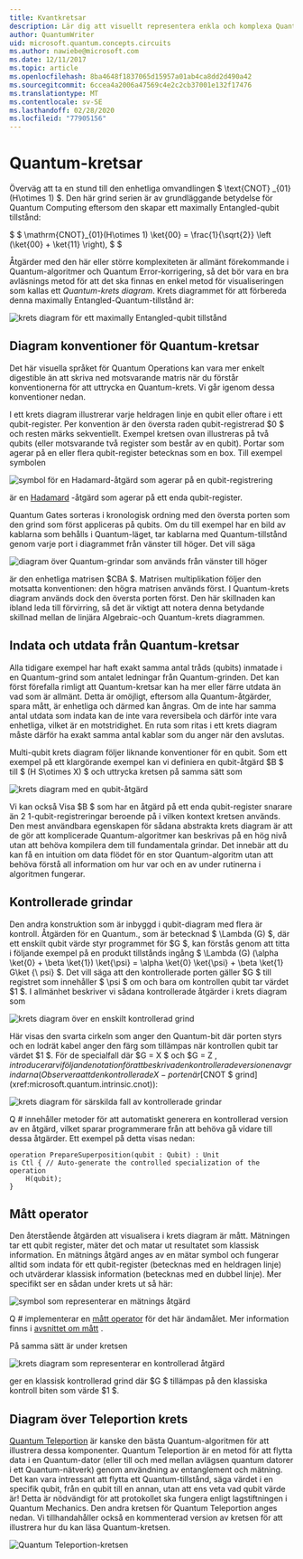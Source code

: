 ```yaml
---
title: Kvantkretsar
description: Lär dig att visuellt representera enkla och komplexa Quantum-åtgärder med Quantum-krets diagram.
author: QuantumWriter
uid: microsoft.quantum.concepts.circuits
ms.author: nawiebe@microsoft.com
ms.date: 12/11/2017
ms.topic: article
ms.openlocfilehash: 8ba4648f1837065d15957a01ab4ca8dd2d490a42
ms.sourcegitcommit: 6ccea4a2006a47569c4e2c2cb37001e132f17476
ms.translationtype: MT
ms.contentlocale: sv-SE
ms.lasthandoff: 02/28/2020
ms.locfileid: "77905156"
---
```

# <a name="quantum-circuits"></a>Quantum-kretsar
Överväg att ta en stund till den enhetliga omvandlingen $ \text{CNOT} _{01}(H\otimes 1) $.
Den här grind serien är av grundläggande betydelse för Quantum Computing eftersom den skapar ett maximally Entangled-qubit tillstånd:

$ $ \mathrm{CNOT}_{01}(H\otimes 1) \ket{00} = \frac{1}{\sqrt{2}} \left (\ket{00} + \ket{11} \right), $ $

Åtgärder med den här eller större komplexiteten är allmänt förekommande i Quantum-algoritmer och Quantum Error-korrigering, så det bör vara en bra avläsnings metod för att det ska finnas en enkel metod för visualiseringen som kallas ett *Quantum-krets diagram*.
Krets diagrammet för att förbereda denna maximally Entangled-Quantum-tillstånd är:

<!--- ![](.\media\1.svg) --->
<!-- Can't find a way to easily center this... probably an extension needed:  -->
![krets diagram för ett maximally Entangled-qubit tillstånd](~/media/Concepts1.png)

## <a name="quantum-circuit-diagram-conventions"></a>Diagram konventioner för Quantum-kretsar
Det här visuella språket för Quantum Operations kan vara mer enkelt digestible än att skriva ned motsvarande matris när du förstår konventionerna för att uttrycka en Quantum-krets.
Vi går igenom dessa konventioner nedan.

I ett krets diagram illustrerar varje heldragen linje en qubit eller oftare i ett qubit-register.
Per konvention är den översta raden qubit-registrerad $0 $ och resten märks sekventiellt. Exempel kretsen ovan illustreras på två qubits (eller motsvarande två register som består av en qubit).
Portar som agerar på en eller flera qubit-register betecknas som en box.
Till exempel symbolen

<!--- ![](.\media\2.svg) --->
<!-- Can't find a way to easily center this... probably an extension needed:  -->
![symbol för en Hadamard-åtgärd som agerar på en qubit-registrering](~/media/concepts_2.png)

är en [Hadamard](xref:microsoft.quantum.intrinsic.h) -åtgärd som agerar på ett enda qubit-register.

Quantum Gates sorteras i kronologisk ordning med den översta porten som den grind som först appliceras på qubits.
Om du till exempel har en bild av kablarna som behålls i Quantum-läget, tar kablarna med Quantum-tillstånd genom varje port i diagrammet från vänster till höger.
Det vill säga 

<!--- ![](.\media\3.svg) --->
<!-- Can't find a way to easily center this... probably an extension needed:  -->
![diagram över Quantum-grindar som används från vänster till höger](~/media/concepts_3.png)

är den enhetliga matrisen $CBA $.
Matrisen multiplikation följer den motsatta konventionen: den högra matrisen används först. I Quantum-krets diagram används dock den översta porten först.
Den här skillnaden kan ibland leda till förvirring, så det är viktigt att notera denna betydande skillnad mellan de linjära Algebraic-och Quantum-krets diagrammen.

## <a name="inputs-and-outputs-of-quantum-circuits"></a>Indata och utdata från Quantum-kretsar
Alla tidigare exempel har haft exakt samma antal tråds (qubits) inmatade i en Quantum-grind som antalet ledningar från Quantum-grinden.
Det kan först förefalla rimligt att Quantum-kretsar kan ha mer eller färre utdata än vad som är allmänt.
Detta är omöjligt, eftersom alla Quantum-åtgärder, spara mått, är enhetliga och därmed kan ångras.
Om de inte har samma antal utdata som indata kan de inte vara reversibela och därför inte vara enhetliga, vilket är en motstridighet.
En ruta som ritas i ett krets diagram måste därför ha exakt samma antal kablar som du anger när den avslutas.

Multi-qubit krets diagram följer liknande konventioner för en qubit.
Som ett exempel på ett klargörande exempel kan vi definiera en qubit-åtgärd $B $ till $ (H S\otimes X) $ och uttrycka kretsen på samma sätt som

<!--- ![](.\media\4.svg) --->
<!-- Can't find a way to easily center this... probably an extension needed:  -->
![krets diagram med en qubit-åtgärd](~/media/concepts_4.png)

Vi kan också Visa $B $ som har en åtgärd på ett enda qubit-register snarare än 2 1-qubit-registreringar beroende på i vilken kontext kretsen används. Den mest användbara egenskapen för sådana abstrakta krets diagram är att de gör att komplicerade Quantum-algoritmer kan beskrivas på en hög nivå utan att behöva kompilera dem till fundamentala grindar.
Det innebär att du kan få en intuition om data flödet för en stor Quantum-algoritm utan att behöva förstå all information om hur var och en av under rutinerna i algoritmen fungerar.

## <a name="controlled-gates"></a>Kontrollerade grindar
Den andra konstruktion som är inbyggd i qubit-diagram med flera är kontroll.
Åtgärden för en Quantum., som är betecknad $ \Lambda (G) $, där ett enskilt qubit värde styr programmet för $G $, kan förstås genom att titta i följande exempel på en produkt tillstånds ingång $ \Lambda (G) (\alpha \ket{0} + \beta \ket{1}) \ket{\psi} = \alpha \ket{0} \ket{\psi} + \beta \ket{1} G\ket {\ psi} $.
Det vill säga att den kontrollerade porten gäller $G $ till registret som innehåller $ \psi $ om och bara om kontrollen qubit tar värdet $1 $.
I allmänhet beskriver vi sådana kontrollerade åtgärder i krets diagram som

<!--- ![](.\media\5.svg) --->
<!-- Can't find a way to easily center this... probably an extension needed:  -->
![krets diagram över en enskilt kontrollerad grind](~/media/concepts_5.png)

Här visas den svarta cirkeln som anger den Quantum-bit där porten styrs och en lodrät kabel anger den färg som tillämpas när kontrollen qubit tar värdet $1 $.
För de specialfall där $G = X $ och $G = Z $, introducerar vi följande notation för att beskriva den kontrollerade versionen av grindarna (Observera att den kontrollerade X-porten är [$CNOT $ grind](xref:microsoft.quantum.intrinsic.cnot)):

<!--- ![](.\media\6.svg) --->
<!-- Can't find a way to easily center this... probably an extension needed:  -->
![krets diagram för särskilda fall av kontrollerade grindar](~/media/concepts_6.png)

Q # innehåller metoder för att automatiskt generera en kontrollerad version av en åtgärd, vilket sparar programmerare från att behöva gå vidare till dessa åtgärder. Ett exempel på detta visas nedan:

```qsharp
operation PrepareSuperposition(qubit : Qubit) : Unit
is Ctl { // Auto-generate the controlled specialization of the operation
    H(qubit);
}
```

## <a name="measurement-operator"></a>Mått operator
Den återstående åtgärden att visualisera i krets diagram är mått.
Mätningen tar ett qubit register, mäter det och matar ut resultatet som klassisk information.
En mätnings åtgärd anges av en mätar symbol och fungerar alltid som indata för ett qubit-register (betecknas med en heldragen linje) och utvärderar klassisk information (betecknas med en dubbel linje).
Mer specifikt ser en sådan under krets ut så här:

<!--- ![](.\media\7.svg) ---->
<!-- Can't find a way to easily center this... probably an extension needed:  -->
![symbol som representerar en mätnings åtgärd](~/media/concepts_7.png)

Q # implementerar en [mått operator](xref:microsoft.quantum.intrinsic.measure) för det här ändamålet.
Mer information finns i [avsnittet om mått](xref:microsoft.quantum.libraries.standard.prelude#measurements) .

På samma sätt är under kretsen

<!--- ![](.\media\8.svg) --->
<!-- Can't find a way to easily center this... probably an extension needed:  -->
![krets diagram som representerar en kontrollerad åtgärd](~/media/concepts_8.png)

ger en klassisk kontrollerad grind där $G $ tillämpas på den klassiska kontroll biten som värde $1 $.

## <a name="teleportation-circuit-diagram"></a>Diagram över Teleportion krets
[Quantum Teleportion](xref:microsoft.quantum.techniques.puttingittogether) är kanske den bästa Quantum-algoritmen för att illustrera dessa komponenter.
Quantum Teleportion är en metod för att flytta data i en Quantum-dator (eller till och med mellan avlägsen quantum datorer i ett Quantum-nätverk) genom användning av entanglement och mätning.
Det kan vara intressant att flytta ett Quantum-tillstånd, säga värdet i en specifik qubit, från en qubit till en annan, utan att ens veta vad qubit värde är!
Detta är nödvändigt för att protokollet ska fungera enligt lagstiftningen i Quantum Mechanics.
Den andra kretsen för Quantum Teleportion anges nedan. Vi tillhandahåller också en kommenterad version av kretsen för att illustrera hur du kan läsa Quantum-kretsen.

<!--- ![](.\media\tp2.svg){ width=50% } --->
![Quantum Teleportion-kretsen](~/media/concepts_tp2.png)
